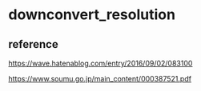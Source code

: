 # downconvert_resolution

## reference

https://wave.hatenablog.com/entry/2016/09/02/083100

https://www.soumu.go.jp/main_content/000387521.pdf
